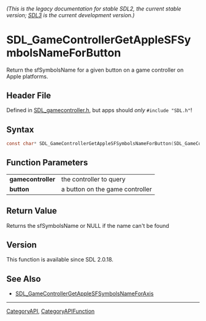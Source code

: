 ###### (This is the legacy documentation for stable SDL2, the current stable version; [SDL3](https://wiki.libsdl.org/SDL3/) is the current development version.)
# SDL_GameControllerGetAppleSFSymbolsNameForButton

Return the sfSymbolsName for a given button on a game controller on Apple platforms.

## Header File

Defined in [SDL_gamecontroller.h](https://github.com/libsdl-org/SDL/blob/SDL2/include/SDL_gamecontroller.h), but apps should _only_ `#include "SDL.h"`!

## Syntax

```c
const char* SDL_GameControllerGetAppleSFSymbolsNameForButton(SDL_GameController *gamecontroller, SDL_GameControllerButton button);

```

## Function Parameters

|                        |                                 |
| ---------------------- | ------------------------------- |
| **gamecontroller**     | the controller to query         |
| **button**             | a button on the game controller |

## Return Value

Returns the sfSymbolsName or NULL if the name can't be found

## Version

This function is available since SDL 2.0.18.

## See Also

* [SDL_GameControllerGetAppleSFSymbolsNameForAxis](SDL_GameControllerGetAppleSFSymbolsNameForAxis)

----
[CategoryAPI](CategoryAPI), [CategoryAPIFunction](CategoryAPIFunction)

